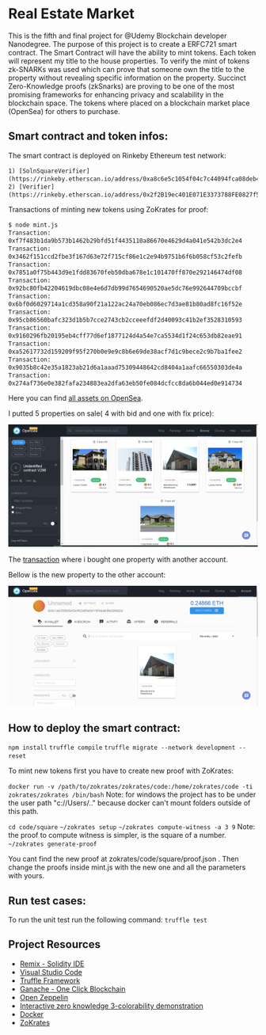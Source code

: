 # Real Estate Market 
This is the fifth and final project for @Udemy Blockchain developer Nanodegree. The purpose of this project is 
to create a ERFC721 smart contract. The Smart Contract will have the ability to mint tokens. Each token will represent
my title to the house properties. To verify the mint of tokens zk-SNARKs was used  which can prove that someone 
own the title to the property without revealing specific information on the property. Succinct Zero-Knowledge proofs 
(zkSnarks) are proving to be one of the most promising frameworks for enhancing privacy and scalability in the blockchain space.
The tokens where placed on a blockchain market place (OpenSea) for others to purchase.  

## Smart contract and token infos:
The smart contract is deployed on Rinkeby Ethereum test network:

    1) [SolnSquareVerifier](https://rinkeby.etherscan.io/address/0xa8c6e5c1054f04c7c44094fca08deb4ca7f53701)
    2) [Verifier](https://rinkeby.etherscan.io/address/0x2f2B19ec401E071E3373788FE0827f55264Cc4db)
    
Transactions of minting new tokens using ZoKrates for proof:

```
$ node mint.js
Transaction: 0xf7f483b1da9b573b1462b29bfd51f4435110a86670e4629d4a041e542b3dc2e4
Transaction: 0x3462f151ccd2fbe3f167d63e72f715cf86e1c2e94b9751b6f6b058cf53c2fefb
Transaction: 0x7851a0f75b443d9e1fdd83670feb50dba678e1c101470ff870e292146474df08
Transaction: 0x92bc80fb42204619dbc08e4e6d7db99d7654690520ae5dc76e992644709bccbf
Transaction: 0x6bf0d6029714a1cd358a90f21a122ac24a70eb086ec7d3ae81b80ad8fc16f52e
Transaction: 0x95cb86560bafc323d1b5b7cce2743cb2cceeefdf2d40093c41b2ef3528310593
Transaction: 0x9160296fb20195eb4cff77d6ef1877124d4a54e7ca5534d1f24c653db82eae91
Transaction: 0xa52617732d159209f95f270b0e9e9c8b6e69de38acf7d1c9bece2c9b7ba1fee2
Transaction: 0x9035b8c42e35a1823ab21d6a1aaad75309448642cd8404a1aafc66550303de4a
Transaction: 0x274af736e0e382fafa234883ea2dfa63eb50fe084dcfcc8da6b044ed0e914734
```

Here you can find [all assets on OpenSea](https://rinkeby.opensea.io/assets/unidentified-contract-v296).

I putted 5 properties on sale( 4 with bid and one with fix price):

![OpenSea](img/OpenSea.PNG?raw=true)

The [transaction](https://rinkeby.etherscan.io/tx/0xbc2314633573acf16f6b67106c1ba8e19642b37ea7a5c6075aee9621d65564f0) where i bought one property with another account.

Bellow is the new property to the other account:

![PropetyWithOtherAccount](img/PropetyWithOtherAccount.PNG?raw=true)


## How to deploy the smart contract:

`npm install`
`truffle compile`
`truffle migrate --network development --reset`

To mint new tokens first you have to create new proof with ZoKrates:

`docker run -v /path/to/zokrates/zokrates/code:/home/zokrates/code -ti zokrates/zokrates /bin/bash`
Note: for windows the project has to be under the user path "c://Users/.." because docker can't mount folders outside of this path.

`cd code/square`
`~/zokrates setup`
`~/zokrates compute-witness -a 3 9`
Note: the proof to compute witness is simpler, is the square of a number.
`~/zokrates generate-proof`

You cant find the new proof at zokrates/code/square/proof.json .
Then change the proofs inside mint.js with the new one and all the parameters with yours.

## Run test cases:

To run the unit test run the following command:
`truffle test`

## Project Resources
* [Remix - Solidity IDE](https://remix.ethereum.org/)
* [Visual Studio Code](https://code.visualstudio.com/)
* [Truffle Framework](https://truffleframework.com/)
* [Ganache - One Click Blockchain](https://truffleframework.com/ganache)
* [Open Zeppelin ](https://openzeppelin.org/)
* [Interactive zero knowledge 3-colorability demonstration](http://web.mit.edu/~ezyang/Public/graph/svg.html)
* [Docker](https://docs.docker.com/install/)
* [ZoKrates](https://github.com/Zokrates/ZoKrates)
